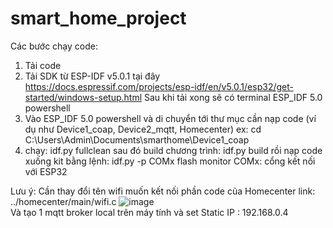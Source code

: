 # smart_home_project

Các bước chạy code:
1. Tải code 
2. Tải SDK từ ESP-IDF v5.0.1 tại đây https://docs.espressif.com/projects/esp-idf/en/v5.0.1/esp32/get-started/windows-setup.html  Sau khi tải xong sẽ có terminal ESP_IDF 5.0 powershell
3. Vào ESP_IDF 5.0 powershell và di chuyển tới thư mục cần nạp code (ví dụ như Device1_coap, Device2_mqtt, Homecenter)  ex: cd C:\Users\Admin\Documents\smarthome\Device1_coap
4. chạy: idf.py fullclean  sau đó build chương trình: idf.py build  rồi nạp code xuống kit bằng lệnh: idf.py -p COMx flash monitor  COMx: cổng kết nối với ESP32

Lưu ý: Cần thay đổi tên wifi muốn kết nối phần code của Homecenter link: ../homecenter/main/wifi.c
![image](https://github.com/TaamLee/smart_home_project/assets/127492072/13d77782-45c2-4bff-abfc-168842bf35e1)  
  Và tạo 1 mqtt broker local trên máy tính và set Static IP : 192.168.0.4


